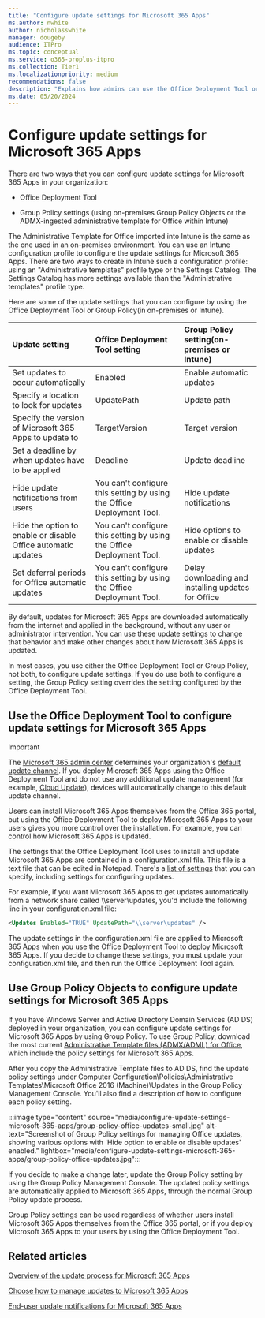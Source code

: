```yaml
---
title: "Configure update settings for Microsoft 365 Apps"
ms.author: nwhite
author: nicholasswhite
manager: dougeby
audience: ITPro
ms.topic: conceptual
ms.service: o365-proplus-itpro
ms.collection: Tier1
ms.localizationpriority: medium
recommendations: false
description: "Explains how admins can use the Office Deployment Tool or Group Policy to Configure update settings for Microsoft 365 Apps."
ms.date: 05/20/2024
---
```


# Configure update settings for Microsoft 365 Apps
  
There are two ways that you can configure update settings for Microsoft 365 Apps in your organization:
  
- Office Deployment Tool
    
- Group Policy settings (using on-premises Group Policy Objects or the ADMX-ingested administrative template for Office within Intune)
  
The Administrative Template for Office imported into Intune is the same as the one used in an on-premises environment. You can use an Intune configuration profile to configure the update settings for Microsoft 365 Apps. There are two ways to create in Intune such a configuration profile: using an "Administrative templates" profile type or the Settings Catalog. The Settings Catalog has more settings available than the "Administrative templates" profile type.    

Here are some of the update settings that you can configure by using the Office Deployment Tool or Group Policy(in on-premises or Intune).
  
| Update setting | Office Deployment Tool setting | Group Policy setting(on-premises or Intune) |
|:-----|:-----|:-----|
|Set updates to occur automatically  |Enabled  |Enable automatic updates  |
|Specify a location to look for updates  |UpdatePath  |Update path  |
|Specify the version of Microsoft 365 Apps to update to  |TargetVersion  |Target version  |
|Set a deadline by when updates have to be applied  |Deadline  |Update deadline  |
|Hide update notifications from users  |You can't configure this setting by using the Office Deployment Tool.  |Hide update notifications  |
|Hide the option to enable or disable Office automatic updates  |You can't configure this setting by using the Office Deployment Tool.  |Hide options to enable or disable updates  |
|Set deferral periods for Office automatic updates |You can't configure this setting by using the Office Deployment Tool. |Delay downloading and installing updates for Office |
   
By default, updates for Microsoft 365 Apps are downloaded automatically from the internet and applied in the background, without any user or administrator intervention. You can use these update settings to change that behavior and make other changes about how Microsoft 365 Apps is updated.
  
In most cases, you use either the Office Deployment Tool or Group Policy, not both, to configure update settings. If you do use both to configure a setting, the Group Policy setting overrides the setting configured by the Office Deployment Tool.
  
## Use the Office Deployment Tool to configure update settings for Microsoft 365 Apps
<a name="ODT"> </a>
> [!IMPORTANT]
> The [Microsoft 365 admin center](https://admin.cloud.microsoft/) determines your organization's [default update channel](../deploy/manage-software-download-settings-office-365.md). If you deploy Microsoft 365 Apps using the Office Deployment Tool and do not use any additional update management (for example, [Cloud Update](../admin-center/cloud-update.md)), devices will automatically change to this default update channel.

Users can install Microsoft 365 Apps themselves from the Office 365 portal, but using the Office Deployment Tool to deploy Microsoft 365 Apps to your users gives you more control over the installation. For example, you can control how Microsoft 365 Apps is updated.
  
The settings that the Office Deployment Tool uses to install and update Microsoft 365 Apps are contained in a configuration.xml file. This file is a text file that can be edited in Notepad. There's a [list of settings](../deploy/office-deployment-tool-configuration-options.md) that you can specify, including settings for configuring updates.
  
For example, if you want Microsoft 365 Apps to get updates automatically from a network share called  \\\server\updates, you'd include the following line in your configuration.xml file:
  
```xml
<Updates Enabled="TRUE" UpdatePath="\\server\updates" />
```

The update settings in the configuration.xml file are applied to Microsoft 365 Apps when you use the Office Deployment Tool to deploy Microsoft 365 Apps. If you decide to change these settings, you must update your configuration.xml file, and then run the Office Deployment Tool again.
  
## Use Group Policy Objects to configure update settings for Microsoft 365 Apps
<a name="GP"> </a>

If you have Windows Server and Active Directory Domain Services (AD DS) deployed in your organization, you can configure update settings for Microsoft 365 Apps by using Group Policy. To use Group Policy, download the most current [Administrative Template files (ADMX/ADML) for Office](https://www.microsoft.com/download/details.aspx?id=49030), which include the policy settings for Microsoft 365 Apps.

After you copy the Administrative Template files to AD DS, find the update policy settings under Computer Configuration\\Policies\\Administrative Templates\\Microsoft Office 2016 (Machine)\\Updates in the Group Policy Management Console. You'll also find a description of how to configure each policy setting.

:::image type="content" source="media/configure-update-settings-microsoft-365-apps/group-policy-office-updates-small.jpg" alt-text="Screenshot of Group Policy settings for managing Office updates, showing various options with 'Hide option to enable or disable updates' enabled." lightbox="media/configure-update-settings-microsoft-365-apps/group-policy-office-updates.jpg":::
  
If you decide to make a change later, update the Group Policy setting by using the Group Policy Management Console. The updated policy settings are automatically applied to Microsoft 365 Apps, through the normal Group Policy update process.
  
Group Policy settings can be used regardless of whether users install Microsoft 365 Apps themselves from the Office 365 portal, or if you deploy Microsoft 365 Apps to your users by using the Office Deployment Tool.
  
   
## Related articles
[Overview of the update process for Microsoft 365 Apps](overview-update-process-microsoft-365-apps.md)
  
[Choose how to manage updates to Microsoft 365 Apps](choose-how-manage-updates-microsoft-365-apps.md)
  
[End-user update notifications for Microsoft 365 Apps](end-user-update-notifications-microsoft-365-apps.md)

